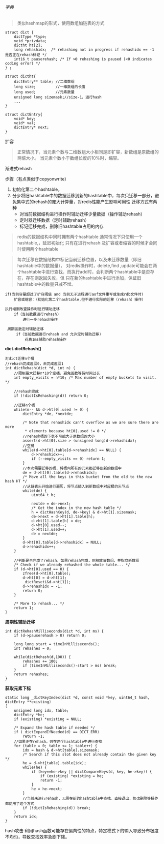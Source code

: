 
###### 字典
> 类似hashmap的形式，使用数组加链表的方式

```
struct dict {
    dictType *type;
    void *privdata;
    dictht ht[2];
    long rehashidx;  /* rehashing not in progress if rehashidx == -1 是否正在rehash标记 */
    int16_t pauserehash; /* If >0 rehashing is paused (<0 indicates coding error) */
} ;

struct dictht{
    dictEntry** table; //二维数组
    long size;         //一维数组的长度
    long used;         //元素数量
    unsigned long sizemask;//size-1，进行hash
    ...
}

struct dictEntry{
    void* key;
    void* val;
    dictEntry* next;
}

```

扩容
> 正常情况下，当元素个数与二维数组大小相同是即扩容，新数组是原数组的两倍大小。
> 当元素个数小于数组长度的10%时，缩容。

渐进式rehash

步骤（有点类似于copyonwrite）
1. 初始化第二个hashtable，
2. 分步将旧hashtable中的数据迁移到新的hashtable中，每次只迁移一部分，避免集中式的rehash的庞大计算量，对redis性能产生影响可用性
迁移方式有两种
    - 对当前数据结构进行操作时辅助迁移少量数据（操作辅助rehash）
    - 定时器迁移数据（定时辅助rehash）
    - 标记迁移完成，删除旧hashtable占用的内存

>redis的数据结构中同时拥有两个hashtable
通常情况下只使用一个hashtable,，延迟初始化
只有在进行rehash 及扩容或者缩容的时候才会同时使用两个hashtable


>每次迁移在数据结构中标记当前迁移位置，以及未迁移数量（即旧hashtable中的数据量），
对redis操作时，delete,find ,update可能会在两个hashtable中进行查找，而执行add时，会判断两个hashtable中是否存在，存在则返回失败，但
>只在新的hashtable中进行添加，保证旧hashtable中的数量只减不增。


```
if(当前容量超过了扩容阈值 and 当前无子进程进行aof文件重写或生成rdb文件时)
    扩容或缩容：（初始化第二个hashtable,但不进行实际的迁移（rehash）操作）

执行增删改查操作时进行辅助迁移
    if（当前数据进行rehash)
        进行一步rehash操作
        
 周期函数定时辅助迁移
     if（当前数据进行rehash and 允许定时辅助迁移)  
         花费1ms辅助rehash操作
```
**dict.dictRehash()**
```
对dict迁移n个桶
//rehash完成返回0，未完成返回1
int dictRehash(dict *d, int n) {
    //限制最大迁移n*10个空桶，避免函数等待时间过长
    int empty_visits = n*10; /* Max number of empty buckets to visit. */
    
    //rehash完成
    if (!dictIsRehashing(d)) return 0;

    //迁移n个桶
    while(n-- && d->ht[0].used != 0) {
        dictEntry *de, *nextde;

        /* Note that rehashidx can't overflow as we are sure there are more
         * elements because ht[0].used != 0 */
        //rehash桶的下表不可能大于原数组的大小
        assert(d->ht[0].size > (unsigned long)d->rehashidx);
        //空桶
        while(d->ht[0].table[d->rehashidx] == NULL) {
            d->rehashidx++;
            if (--empty_visits == 0) return 1;
        }
        //本次需要迁移的桶，将桶内所有的元素都迁移到新的数组中
        de = d->ht[0].table[d->rehashidx];
        /* Move all the keys in this bucket from the old to the new hash HT */
        //从链表头开始进行遍历，将节点插入到新数组中对应桶的头节点
        while(de) {
            uint64_t h;
            
            nextde = de->next;
            /* Get the index in the new hash table */
            h = dictHashKey(d, de->key) & d->ht[1].sizemask;
            de->next = d->ht[1].table[h];
            d->ht[1].table[h] = de;
            d->ht[0].used--;
            d->ht[1].used++;
            de = nextde;
        }
        d->ht[0].table[d->rehashidx] = NULL;
        d->rehashidx++;
    }

    //判断是否完成了rehash，如果rehash完成，则释放旧数组，并指向新数组
    /* Check if we already rehashed the whole table... */
    if (d->ht[0].used == 0) {
        zfree(d->ht[0].table);
        d->ht[0] = d->ht[1];
        _dictReset(&d->ht[1]);
        d->rehashidx = -1;
        return 0;
    }

    /* More to rehash... */
    return 1;
}
```
**周期性辅助迁移**
```
int dictRehashMilliseconds(dict *d, int ms) {
    if (d->pauserehash > 0) return 0;

    long long start = timeInMilliseconds();
    int rehashes = 0;

    while(dictRehash(d,100)) {
        rehashes += 100;
        if (timeInMilliseconds()-start > ms) break;
    }
    return rehashes;
}
```
**获取元素下标**
```
static long _dictKeyIndex(dict *d, const void *key, uint64_t hash, dictEntry **existing)
{
    unsigned long idx, table;
    dictEntry *he;
    if (existing) *existing = NULL;

    /* Expand the hash table if needed */
    if (_dictExpandIfNeeded(d) == DICT_ERR)
        return -1;
    //如果正在rehash，则在两个hashtable中进行查找
    for (table = 0; table <= 1; table++) {
        idx = hash & d->ht[table].sizemask;
        /* Search if this slot does not already contain the given key */
        he = d->ht[table].table[idx];
        while(he) {
            if (key==he->key || dictCompareKeys(d, key, he->key)) {
                if (existing) *existing = he;
                return -1;
            }
            he = he->next;
        }
        //当前未进行rehash，无需在新的hashtable中查找，直接退出，修改删除等操作都使用了这个方式
        if (!dictIsRehashing(d)) break;
    }
    return idx;
}
```
hash攻击
利用hash函数可能存在偏向性的特点，特定模式下的输入导致分布极度不均匀，导致查找效率急剧下降。

